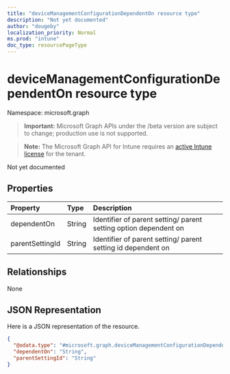 ```yaml
---
title: "deviceManagementConfigurationDependentOn resource type"
description: "Not yet documented"
author: "dougeby"
localization_priority: Normal
ms.prod: "intune"
doc_type: resourcePageType
---
```


# deviceManagementConfigurationDependentOn resource type

Namespace: microsoft.graph

> **Important:** Microsoft Graph APIs under the /beta version are subject to change; production use is not supported.

> **Note:** The Microsoft Graph API for Intune requires an [active Intune license](https://go.microsoft.com/fwlink/?linkid=839381) for the tenant.

Not yet documented

## Properties
|Property|Type|Description|
|:---|:---|:---|
|dependentOn|String|Identifier of parent setting/ parent setting option dependent on|
|parentSettingId|String|Identifier of parent setting/ parent setting id dependent on|

## Relationships
None

## JSON Representation
Here is a JSON representation of the resource.
<!-- {
  "blockType": "resource",
  "@odata.type": "microsoft.graph.deviceManagementConfigurationDependentOn"
}
-->
``` json
{
  "@odata.type": "#microsoft.graph.deviceManagementConfigurationDependentOn",
  "dependentOn": "String",
  "parentSettingId": "String"
}
```





